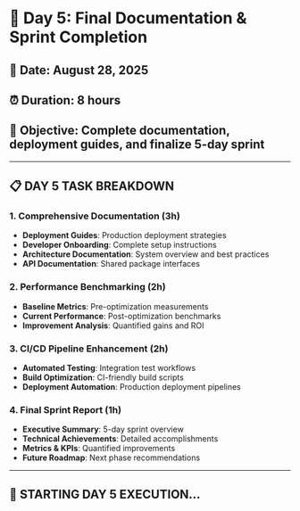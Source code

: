 # 🎯 Day 5: Final Documentation & Sprint Completion

## 📅 Date: August 28, 2025
## ⏰ Duration: 8 hours  
## 🎯 Objective: Complete documentation, deployment guides, and finalize 5-day sprint

---

## 📋 DAY 5 TASK BREAKDOWN

### 1. Comprehensive Documentation (3h)
- **Deployment Guides**: Production deployment strategies
- **Developer Onboarding**: Complete setup instructions  
- **Architecture Documentation**: System overview and best practices
- **API Documentation**: Shared package interfaces

### 2. Performance Benchmarking (2h)
- **Baseline Metrics**: Pre-optimization measurements
- **Current Performance**: Post-optimization benchmarks
- **Improvement Analysis**: Quantified gains and ROI

### 3. CI/CD Pipeline Enhancement (2h)
- **Automated Testing**: Integration test workflows
- **Build Optimization**: CI-friendly build scripts
- **Deployment Automation**: Production deployment pipelines

### 4. Final Sprint Report (1h)
- **Executive Summary**: 5-day sprint overview
- **Technical Achievements**: Detailed accomplishments
- **Metrics & KPIs**: Quantified improvements
- **Future Roadmap**: Next phase recommendations

---

## 🚀 STARTING DAY 5 EXECUTION...
